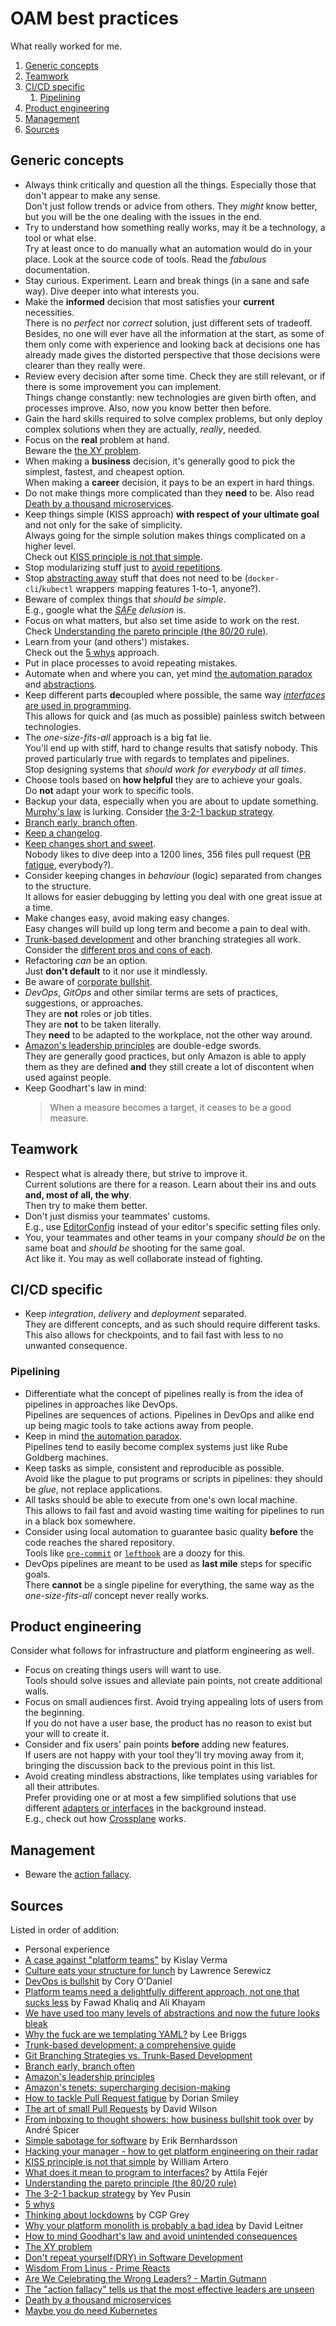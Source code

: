 # OAM best practices

What really worked for me.

1. [Generic concepts](#generic-concepts)
1. [Teamwork](#teamwork)
1. [CI/CD specific](#cicd-specific)
   1. [Pipelining](#pipelining)
1. [Product engineering](#product-engineering)
1. [Management](#management)
1. [Sources](#sources)

## Generic concepts

- Always think critically and question all the things. Especially those that don't appear to make any sense.<br/>
  Don't just follow trends or advice from others. They _might_ know better, but you will be the one dealing with the
  issues in the end.
- Try to understand how something really works, may it be a technology, a tool or what else.<br/>
  Try at least once to do manually what an automation would do in your place. Look at the source code of tools. Read the
  _fabulous_ documentation.
- Stay curious. Experiment. Learn and break things (in a sane and safe way). Dive deeper into what interests you.
- Make the **informed** decision that most satisfies your **current** necessities.<br/>
  There is no _perfect_ nor _correct_ solution, just different sets of tradeoff. Besides, no one will ever have all the
  information at the start, as some of them only come with experience and looking back at decisions one has already made
  gives the distorted perspective that those decisions were clearer than they really were.
- Review every decision after some time. Check they are still relevant, or if there is some improvement you can
  implement.<br/>
  Things change constantly: new technologies are given birth often, and processes improve. Also, now you know better
  then before.
- Gain the hard skills required to solve complex problems, but only deploy complex solutions when they are actually,
  _really_, needed.
- Focus on the **real** problem at hand.<br/>
  Beware the [the XY problem].
- When making a **business** decision, it's generally good to pick the simplest, fastest, and cheapest option.<br/>
  When making a **career** decision, it pays to be an expert in hard things.
- Do not make things more complicated than they **need** to be.
  Also read [Death by a thousand microservices].
- Keep things simple (KISS approach) **with respect of your ultimate goal** and not only for the sake of
  simplicity.<br/>
  Always going for the simple solution makes things complicated on a higher level.<br/>
  Check out [KISS principle is not that simple].
- Stop modularizing stuff just to [avoid repetitions][don't repeat yourself(dry) in software development].
- Stop [abstracting away][we have used too many levels of abstractions and now the future looks bleak] stuff that does
  not need to be (`docker-cli`/`kubectl` wrappers mapping features 1-to-1, anyone?).
- Beware of complex things that _should be simple_.<br/>
  E.g., google what the _[SAFe] delusion_ is.
- Focus on what matters, but also set time aside to work on the rest.<br/>
  Check [Understanding the pareto principle (the 80/20 rule)].
- Learn from your (and others') mistakes.<br/>
  Check out the [5 whys] approach.
- Put in place processes to avoid repeating mistakes.
- Automate when and where you can, yet mind [the automation paradox] and
  [abstractions][we have used too many levels of abstractions and now the future looks bleak].
- Keep different parts **de**coupled where possible, the same way
  [_interfaces_ are used in programming][what does it mean to program to interfaces?].<br/>
  This allows for quick and (as much as possible) painless switch between technologies.
- The _one-size-fits-all_ approach is a big fat lie.<br/>
  You'll end up with stiff, hard to change results that satisfy nobody. This proved particularly true with regards to
  templates and pipelines.<br/>
  Stop designing systems that _should work for everybody at all times_.
- Choose tools based on **how helpful** they are to achieve your goals.<br/>
  Do **not** adapt your work to specific tools.
- Backup your data, especially when you are about to update something.<br/>
  [Murphy's law] is lurking. Consider [the 3-2-1 backup strategy].
- [Branch early, branch often].
- [Keep a changelog].
- [Keep changes short and sweet][the art of small pull requests].<br/>
  Nobody likes to dive deep into a 1200 lines, 356 files pull request ([PR fatigue][how to tackle pull request fatigue],
  everybody?).
- Consider keeping changes in _behaviour_ (logic) separated from changes to the structure.<br/>
  It allows for easier debugging by letting you deal with one great issue at a time.
- Make changes easy, avoid making easy changes.<br/>
  Easy changes will build up long term and become a pain to deal with.
- [Trunk-based development][trunk-based development: a comprehensive guide] and other branching strategies all
  work.<br/>
  Consider the [different pros and cons of each][git branching strategies vs. trunk-based development].
- Refactoring _can_ be an option.<br/>
  Just **don't default** to it nor use it mindlessly.
- Be aware of [corporate bullshit][from inboxing to thought showers: how business bullshit took over].
- _DevOps_, _GitOps_ and other similar terms are sets of practices, suggestions, or approaches.<br/>
  They are **not** roles or job titles.<br/>
  They are **not** to be taken literally.<br/>
  They **need** to be adapted to the workplace, not the other way around.
- [Amazon's leadership principles] are double-edge swords.<br/>
  They are generally good practices, but only Amazon is able to apply them as they are defined **and** they still create
  a lot of discontent when used against people.
- Keep Goodhart's law in mind:
  > When a measure becomes a target, it ceases to be a good measure.

## Teamwork

- Respect what is already there, but strive to improve it.<br/>
  Current solutions are there for a reason. Learn about their ins and outs **and, most of all, the why**.<br/>
  Then try to make them better.
- Don't just dismiss your teammates' customs.<br/>
  E.g., use [EditorConfig] instead of your editor's specific setting files only.
- You, your teammates and other teams in your company _should be_ on the same boat and _should be_ shooting for the same
  goal.<br/>
  Act like it. You may as well collaborate instead of fighting.

## CI/CD specific

- Keep _integration_, _delivery_ and _deployment_ separated.<br/>
  They are different concepts, and as such should require different tasks.<br/>
  This also allows for checkpoints, and to fail fast with less to no unwanted consequence.

### Pipelining

- Differentiate what the concept of pipelines really is from the idea of pipelines in approaches like DevOps.<br/>
  Pipelines are sequences of actions. Pipelines in DevOps and alike end up being magic tools to take actions away from
  people.
- Keep in mind [the automation paradox].<br/>
  Pipelines tend to easily become complex systems just like Rube Goldberg machines.
- Keep tasks as simple, consistent and reproducible as possible.<br/>
  Avoid like the plague to put programs or scripts in pipelines: they should be _glue_, not replace applications.
- All tasks should be able to execute from one's own local machine.<br/>
  This allows to fail fast and avoid wasting time waiting for pipelines to run in a black box somewhere.
- Consider using local automation to guarantee basic quality **before** the code reaches the shared repository.<br/>
  Tools like [`pre-commit`][pre-commit] or [`lefthook`][lefthook] are a doozy for this.
- DevOps pipelines are meant to be used as **last mile** steps for specific goals.<br/>
  There **cannot** be a single pipeline for everything, the same way as the _one-size-fits-all_ concept never really
  works.

## Product engineering

Consider what follows for infrastructure and platform engineering as well.

- Focus on creating things users will want to use.<br/>
  Tools should solve issues and alleviate pain points, not create additional walls.
- Focus on small audiences first. Avoid trying appealing lots of users from the beginning.<br/>
  If you do not have a user base, the product has no reason to exist but your will to create it.
- Consider and fix users' pain points **before** adding new features.<br/>
  If users are not happy with your tool they'll try moving away from it, bringing the discussion back to the previous
  point in this list.
- Avoid creating mindless abstractions, like templates using variables for all their attributes.<br/>
  Prefer providing one or at most a few simplified solutions that use different
  [adapters or interfaces][what does it mean to program to interfaces?] in the background instead.<br/>
  E.g., check out how [Crossplane] works.

## Management

- Beware the [action fallacy][the "action fallacy" tells us that the most effective leaders are unseen].

## Sources

Listed in order of addition:

- Personal experience
- [A case against "platform teams"] by Kislay Verma
- [Culture eats your structure for lunch] by Lawrence Serewicz
- [DevOps is bullshit] by Cory O'Daniel
- [Platform teams need a delightfully different approach, not one that sucks less] by Fawad Khaliq and Ali Khayam
- [We have used too many levels of abstractions and now the future looks bleak]
- [Why the fuck are we templating YAML?] by Lee Briggs
- [Trunk-based development: a comprehensive guide]
- [Git Branching Strategies vs. Trunk-Based Development]
- [Branch early, branch often]
- [Amazon's leadership principles]
- [Amazon's tenets: supercharging decision-making]
- [How to tackle Pull Request fatigue] by Dorian Smiley
- [The art of small Pull Requests] by David Wilson
- [From inboxing to thought showers: how business bullshit took over] by André Spicer
- [Simple sabotage for software] by Erik Bernhardsson
- [Hacking your manager - how to get platform engineering on their radar]
- [KISS principle is not that simple] by William Artero
- [What does it mean to program to interfaces?] by Attila Fejér
- [Understanding the pareto principle (the 80/20 rule)]
- [The 3-2-1 backup strategy] by Yev Pusin
- [5 whys]
- [Thinking about lockdowns] by CGP Grey
- [Why your platform monolith is probably a bad idea] by David Leitner
- [How to mind Goodhart's law and avoid unintended consequences]
- [The XY problem]
- [Don't repeat yourself(DRY) in Software Development]
- [Wisdom From Linus - Prime Reacts]
- [Are We Celebrating the Wrong Leaders? - Martin Gutmann]
- [The "action fallacy" tells us that the most effective leaders are unseen]
- [Death by a thousand microservices]
- [Maybe you do need Kubernetes]

<!--
  Reference
  ═╬═Time══
  -->

<!-- Knowledge base -->
[crossplane]: https://www.crossplane.io/
[editorconfig]: editorconfig.md
[keep a changelog]: keep%20a%20changelog.md
[lefthook]: lefthook.md
[pre-commit]: pre-commit.md
[safe]: safe.placeholder
[the automation paradox]: the%20automation%20paradox.md

<!-- Others -->
[5 whys]: https://www.mindtools.com/a3mi00v/5-whys
[a case against "platform teams"]: https://kislayverma.com/organizations/a-case-against-platform-teams/
[amazon's leadership principles]: https://www.amazon.jobs/content/en/our-workplace/leadership-principles
[amazon's tenets: supercharging decision-making]: https://aws.amazon.com/blogs/enterprise-strategy/tenets-supercharging-decision-making/
[are we celebrating the wrong leaders? - martin gutmann]: https://www.youtube.com/watch?v=b0Z9IpTVfUg
[branch early, branch often]: https://medium.com/@huydotnet/branch-early-branch-often-daadaad9468e
[culture eats your structure for lunch]: https://thoughtmanagement.org/2013/07/10/culture-eats-your-structure-for-lunch/
[death by a thousand microservices]: https://renegadeotter.com/2023/09/10/death-by-a-thousand-microservices.html
[devops is bullshit]: https://blog.massdriver.cloud/posts/devops-is-bullshit/
[don't repeat yourself(dry) in software development]: https://www.geeksforgeeks.org/dont-repeat-yourselfdry-in-software-development/
[from inboxing to thought showers: how business bullshit took over]: https://www.theguardian.com/news/2017/nov/23/from-inboxing-to-thought-showers-how-business-bullshit-took-over
[git branching strategies vs. trunk-based development]: https://launchdarkly.com/blog/git-branching-strategies-vs-trunk-based-development/
[hacking your manager - how to get platform engineering on their radar]: https://www.youtube.com/watch?v=8xprsTXKr0w
[how to mind goodhart's law and avoid unintended consequences]: https://builtin.com/data-science/goodharts-law
[how to tackle pull request fatigue]: https://javascript.plainenglish.io/tackling-pr-fatigue-6865edc205ce
[kiss principle is not that simple]: https://artero.dev/posts/kiss-principle-is-not-that-simple/
[maybe you do need kubernetes]: https://blog.boot.dev/education/maybe-you-do-need-kubernetes/
[murphy's law]: https://en.wikipedia.org/wiki/Murphy%27s_law
[platform teams need a delightfully different approach, not one that sucks less]: https://www.chkk.io/blog/platform-teams-different-approach
[simple sabotage for software]: https://erikbern.com/2023/12/13/simple-sabotage-for-software.html
[the "action fallacy" tells us that the most effective leaders are unseen]: https://bigthink.com/business/action-fallacy-most-effective-leaders-unseen/
[the 3-2-1 backup strategy]: https://www.backblaze.com/blog/the-3-2-1-backup-strategy/
[the art of small pull requests]: https://essenceofcode.com/2019/10/29/the-art-of-small-pull-requests/
[the xy problem]: https://xyproblem.info/
[thinking about lockdowns]: https://www.youtube.com/watch?v=SVmEXdGqO-s
[trunk-based development: a comprehensive guide]: https://launchdarkly.com/blog/introduction-to-trunk-based-development/
[understanding the pareto principle (the 80/20 rule)]: https://betterexplained.com/articles/understanding-the-pareto-principle-the-8020-rule/
[we have used too many levels of abstractions and now the future looks bleak]: https://unixsheikh.com/articles/we-have-used-too-many-levels-of-abstractions-and-now-the-future-looks-bleak.html
[what does it mean to program to interfaces?]: https://www.baeldung.com/cs/program-to-interface
[why the fuck are we templating yaml?]: https://leebriggs.co.uk/blog/2019/02/07/why-are-we-templating-yaml
[why your platform monolith is probably a bad idea]: https://www.youtube.com/watch?v=3B0TbV-Ipmo
[wisdom from linus - prime reacts]: https://www.youtube.com/watch?v=EvzB_Q1gSds
